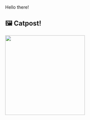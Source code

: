 Hello there!



## 🖼️ Catpost!

<sub>
    <img src="https://cdn2.thecatapi.com/images/bun.jpg" height="256">
</sub>

